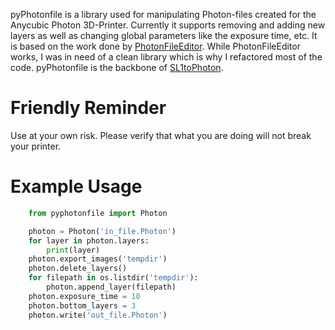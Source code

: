 pyPhotonfile is a library used for manipulating Photon-files created for the Anycubic Photon 3D-Printer. Currently it supports removing and adding new layers as well as changing global parameters like the exposure time, etc.
It is based on the work done by [PhotonFileEditor](https://github.com/Photonsters/PhotonFileEditor). While PhotonFileEditor works, I was in need of a clean library which is why I refactored most of the code.
pyPhotonfile is the backbone of [SL1toPhoton](https://github.com/fookatchu/SL1toPhoton).

Friendly Reminder
=================
   Use at your own risk. Please verify that what you are doing will not break your printer.

Example Usage
========================================
```python
    from pyphotonfile import Photon

    photon = Photon('in_file.Photon')
    for layer in photon.layers:
        print(layer)
    photon.export_images('tempdir')
    photon.delete_layers()
    for filepath in os.listdir('tempdir'):
        photon.append_layer(filepath)
    photon.exposure_time = 10
    photon.bottom_layers = 3
    photon.write('out_file.Photon')
```